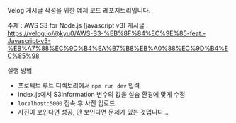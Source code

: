 Velog 게시글 작성을 위한 예제 코드 레포지토리입니다.

주제 : AWS S3 for Node.js (javascript v3)
게시글 : https://velog.io/@kyu0/AWS-S3-%EB%8F%84%EC%9E%85-feat.-Javascript-v3-%EB%A7%88%EC%9D%B4%EA%B7%B8%EB%A0%88%EC%9D%B4%EC%85%98

실행 방법
- 프로젝트 루트 디렉토리에서 `npm run dev` 입력
- index.js에서 S3Information 변수의 값을 실습 환경에 맞게 수정
- `localhost:5000` 접속 후 사진 업로드
- 사진이 보인다면 성공, 안 보인다면 문제가 있는 것입니다...
